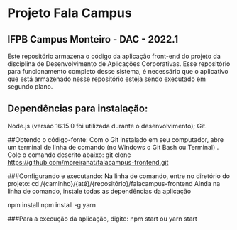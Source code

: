 # Projeto Fala Campus



## IFPB Campus Monteiro - DAC - 2022.1

Este repositório armazena o código da aplicação front-end do projeto da disciplina de Desenvolvimento de Aplicações Corporativas.
Esse repositório para funcionamento completo desse sistema, é necessário que o aplicativo que está armazenado nesse repositório esteja sendo executado em segundo plano.

## Dependências para instalação:
Node.js (versão 16.15.0 foi utilizada durante o desenvolvimento);
Git.

##Obtendo o código-fonte:
Com o Git instalado em seu computador, abre um terminal de linha de comando (no Windows o Git Bash ou Terminal) .
Cole o comando descrito abaixo:
git clone https://github.com/moreiranat/falacampus-frontend.git

###Configurando e executando:
Na linha de comando, entre no diretório do projeto:
cd /{caminho}/{até}/{repositório}/falacampus-frontend
Ainda na linha de comando, instale todas as dependências da aplicação

npm install
npm install -g yarn

###Para a execução da aplicação, digite:
npm start ou
yarn start

